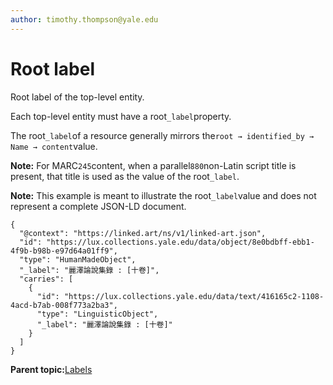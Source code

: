 ```yaml
---
author: timothy.thompson@yale.edu
---
```


# Root label

Root label of the top-level entity.

Each top-level entity must have a root`_label`property.

The root`_label`of a resource generally mirrors the`root → identified_by → Name → content`value.

**Note:** For MARC`245`content, when a parallel`880`non-Latin script title is present, that title is used as the value of the root`_label`.

**Note:** This example is meant to illustrate the root`_label`value and does not represent a complete JSON-LD document.

```
{
  "@context": "https://linked.art/ns/v1/linked-art.json",
  "id": "https://lux.collections.yale.edu/data/object/8e0bdbff-ebb1-4f9b-b98b-e97d64a01ff9",
  "type": "HumanMadeObject",
  "_label": "麗澤論說集錄 : [十卷]",
  "carries": [
    {
      "id": "https://lux.collections.yale.edu/data/text/416165c2-1108-4acd-b7ab-008f773a2ba3",
      "type": "LinguisticObject",
      "_label": "麗澤論說集錄 : [十卷]"
    }
  ]
}
```

**Parent topic:**[Labels](../../tasks/names-and-labels/labels.md)

